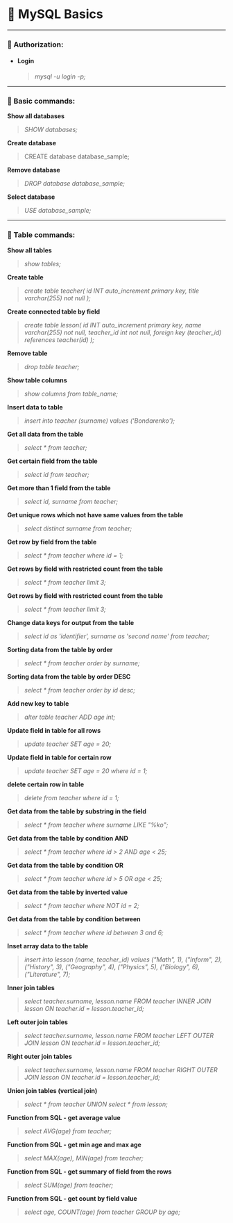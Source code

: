 # 💾 MySQL Basics

---

### 🔑 Authorization:

*   #### Login
    > *mysql -u login -p;*

---

### 🔑 Basic commands:

**Show all databases**
> *SHOW databases;*

**Create database**
> CREATE database database_sample;

**Remove database**
> *DROP database database_sample;*

**Select database**
> *USE database_sample;*

---

### 🔑 Table commands:

**Show all tables**
> *show tables;*

**Create table**
> *create table teacher(
id INT auto_increment primary key, title varchar(255) not null
);*

**Create connected table by field**
> *create table lesson(
id INT auto_increment primary key, name varchar(255) not null, teacher_id int not null, foreign key (teacher_id) references teacher(id)
);*

**Remove table**
> *drop table teacher;*

**Show table columns**
> *show columns from table_name;*

**Insert data to table**
> *insert into teacher (surname) values ('Bondarenko');*

**Get all data from the table**
> *select * from teacher;*

**Get certain field from the table**
> *select id from teacher;*

**Get more than 1 field from the table**
> *select id, surname from teacher;*

**Get unique rows which not have same values from the table**
> *select distinct surname from teacher;*

**Get row by field from the table**
> *select * from teacher where id = 1;*

**Get rows by field with restricted count from the table**
> *select * from teacher limit 3;*

**Get rows by field with restricted count from the table**
> *select * from teacher limit 3;*

**Change data keys for output from the table**
> *select id as 'identifier', surname as 'second name' from teacher;*

**Sorting data from the table by order**
> *select * from teacher order by surname;*

**Sorting data from the table by order DESC**
> *select * from teacher order by id desc;*

**Add new key to table**
> *alter table teacher ADD age int;*

**Update field in table for all rows**
> *update teacher SET age = 20;*

**Update field in table for certain row**
> *update teacher SET age = 20 where id = 1;*

**delete certain row in table**
> *delete from teacher where id = 1;*

**Get data from the table by substring in the field**
> *select * from teacher where surname LIKE "%ko";*

**Get data from the table by condition AND**
> *select * from teacher where id > 2 AND age < 25;*

**Get data from the table by condition OR**
> *select * from teacher where id > 5 OR age < 25;*

**Get data from the table by inverted value**
> *select * from teacher where NOT id = 2;*

**Get data from the table by condition between**
> *select * from teacher where id between 3 and 6;*

**Inset array data to the table**
> *insert into lesson (name, teacher_id) values ("Math", 1), ("Inform", 2), ("History", 3), ("Geography", 4), ("Physics", 5), ("Biology", 6), ("Literature", 7);*

**Inner join tables**
> *select teacher.surname, lesson.name FROM teacher INNER JOIN lesson ON teacher.id = lesson.teacher_id;*
>

**Left outer join tables**
> *select teacher.surname, lesson.name FROM teacher LEFT OUTER JOIN lesson ON teacher.id = lesson.teacher_id;*
>

**Right outer join tables**
> *select teacher.surname, lesson.name FROM teacher RIGHT OUTER JOIN lesson ON teacher.id = lesson.teacher_id;*
>

**Union join tables (vertical join)**
> *select * from teacher UNION select * from lesson;*
>

**Function from SQL - get average value**
> *select AVG(age) from teacher;*
>

**Function from SQL - get min age and max age**
> *select MAX(age), MIN(age) from teacher;*
>

**Function from SQL - get summary of field from the rows**
> *select SUM(age) from teacher;*
>

**Function from SQL - get count by field value**
> *select age, COUNT(age) from teacher GROUP by age;*
> 

  
  
